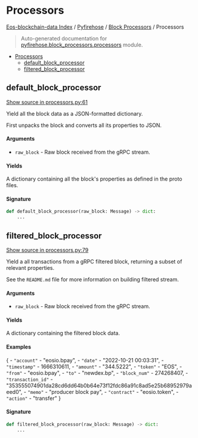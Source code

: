 # Processors

[Eos-blockchain-data Index](../../README.md#eos-blockchain-data-index) /
[Pyfirehose](../index.md#pyfirehose) /
[Block Processors](./index.md#block-processors) /
Processors

> Auto-generated documentation for [pyfirehose.block_processors.processors](https://github.com/Krow10/eos-blockchain-data/blob/main/pyfirehose/block_processors/processors.py) module.

- [Processors](#processors)
  - [default_block_processor](#default_block_processor)
  - [filtered_block_processor](#filtered_block_processor)

## default_block_processor

[Show source in processors.py:61](https://github.com/Krow10/eos-blockchain-data/blob/main/pyfirehose/block_processors/processors.py#L61)

Yield all the block data as a JSON-formatted dictionary.

First unpacks the block and converts all its properties to JSON.

#### Arguments

- `raw_block` - Raw block received from the gRPC stream.

#### Yields

A dictionary containing all the block's properties as defined in the proto files.

#### Signature

```python
def default_block_processor(raw_block: Message) -> dict:
    ...
```



## filtered_block_processor

[Show source in processors.py:79](https://github.com/Krow10/eos-blockchain-data/blob/main/pyfirehose/block_processors/processors.py#L79)

Yield a all transactions from a gRPC filtered block, returning a subset of relevant properties.

See the `README.md` file for more information on building filtered stream.

#### Arguments

- `raw_block` - Raw block received from the gRPC stream.

#### Yields

A dictionary containing the filtered block data.

#### Examples

{
    - `"account"` - "eosio.bpay",
    - `"date"` - "2022-10-21 00:03:31",
    - `"timestamp"` - 1666310611,
    - `"amount"` - "344.5222",
    - `"token"` - "EOS",
    - `"from"` - "eosio.bpay",
    - `"to"` - "newdex.bp",
    - `"block_num"` - 274268407,
    - `"transaction_id"` - "353555074901da28cd6dd64b0b64e73f12fdc86a91c8ad5e25b68952979aeed0",
    - `"memo"` - "producer block pay",
    - `"contract"` - "eosio.token",
    - `"action"` - "transfer"
}

#### Signature

```python
def filtered_block_processor(raw_block: Message) -> dict:
    ...
```


